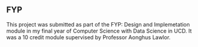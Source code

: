 ## FYP
This project was submitted as part of the FYP: Design and Implemetation module in my final year of Computer Science with Data Science in UCD. It was a 10 credit module supervised by Professor Aonghus Lawlor.
